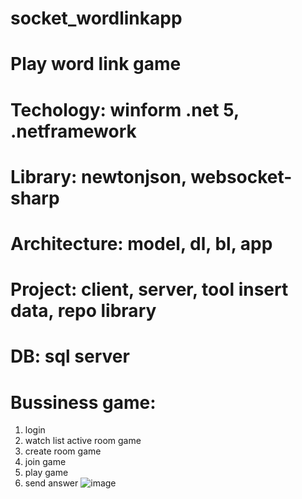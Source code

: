 # socket_wordlinkapp
# Play word link game
# Techology: winform .net 5, .netframework
# Library: newtonjson, websocket-sharp
# Architecture: model, dl, bl, app
# Project: client, server, tool insert data, repo library
# DB: sql server
# Bussiness game:
1. login
2. watch list active room game
3. create room game
4. join game
5. play game
6. send answer
![image](https://user-images.githubusercontent.com/36725688/180801766-cc9d7cb0-a067-4bf3-927f-30f26839f766.png)



